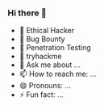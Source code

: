 ### Hi there 👋

<!--
**Jarvis0p/Jarvis0p** is a ✨ _special_ ✨ repository because its `README.md` (this file) appears on your GitHub profile.

Here are some ideas to get you started:
-->
- 🔭 Ethical Hacker
- 🌱 Bug Bounty
- 👯 Penetration Testing
- 🤔 tryhackme
- 💬 Ask me about ...
- 📫 How to reach me: ...
- 😄 Pronouns: ...
- ⚡ Fun fact: ...

